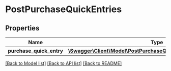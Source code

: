 # PostPurchaseQuickEntries

## Properties
Name | Type | Description | Notes
------------ | ------------- | ------------- | -------------
**purchase_quick_entry** | [**\Swagger\Client\Model\PostPurchaseQuickEntriesPurchaseQuickEntry**](PostPurchaseQuickEntriesPurchaseQuickEntry.md) |  | 

[[Back to Model list]](../README.md#documentation-for-models) [[Back to API list]](../README.md#documentation-for-api-endpoints) [[Back to README]](../README.md)


